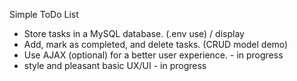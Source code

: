 Simple ToDo List 

- Store tasks in a MySQL database. (.env use) / display
- Add, mark as completed, and delete tasks. (CRUD model demo)
- Use AJAX (optional) for a better user experience. - in progress
- style and pleasant basic UX/UI - in progress
